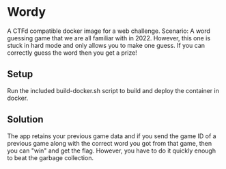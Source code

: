 # Wordy

A CTFd compatible docker image for a web challenge. Scenario: A word guessing game that we are all familiar with in 2022. However, this one is stuck in hard mode and only allows you to make one guess. If you can correctly guess the word then you get a prize!

## Setup

Run the included build-docker.sh script to build and deploy the container in docker.

## Solution

The app retains your previous game data and if you send the game ID of a previous game along with the correct word you got from that game, then you can "win" and get the flag. However, you have to do it quickly enough to beat the garbage collection.

